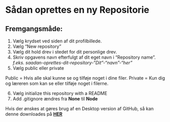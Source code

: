 # Sådan oprettes en ny Repositorie

## Fremgangsmåde:

1. Vælg krydset ved siden af dit profilbillede.
2. Vælg “New repository”
3. Vælg dit hold drev i stedet for dit personlige drev.
4. Skriv opgavens navn efterfulgt af dit eget navn i “Repository name”.
*f.eks. saadan-oprettes-dit-repository-“Dit”-“navn”-“her”*
5. Vælg public eller private

Public = Hvis alle skal kunne se og tilføje noget i dine filer.
Private = Kun dig og læreren som kan se eller tilføje noget i filerne.

6. Vælg initialize this repository with a README
7. Add .gitignore ændres fra **None** til **Node**

Hvis der ønskes at gøres brug af en Desktop version af GitHub, så kan denne downloades på **[HER](https://desktop.github.com/)**